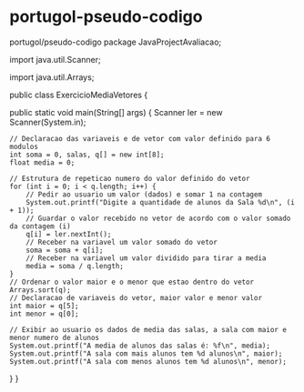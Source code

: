 # portugol-pseudo-codigo
portugol/pseudo-codigo
package JavaProjectAvaliacao;

import java.util.Scanner;

import java.util.Arrays;

public class ExercicioMediaVetores {

public static void main(String[] args) {
	Scanner ler = new Scanner(System.in);
	
	// Declaracao das variaveis e de vetor com valor definido para 6 modulos 
	int soma = 0, salas, q[] = new int[8];
	float media = 0;

	// Estrutura de repeticao numero do valor definido do vetor
	for (int i = 0; i < q.length; i++) {
		// Pedir ao usuario um valor (dados) e somar 1 na contagem
		System.out.printf("Digite a quantidade de alunos da Sala %d\n", (i + 1));
		// Guardar o valor recebido no vetor de acordo com o valor somado da contagem (i)
		q[i] = ler.nextInt();
		// Receber na variavel um valor somado do vetor
		soma = soma + q[i];
		// Receber na variavel um valor dividido para tirar a media
		media = soma / q.length;
	}
	// Ordenar o valor maior e o menor que estao dentro do vetor
	Arrays.sort(q);
	// Declaracao de variaveis do vetor, maior valor e menor valor
	int maior = q[5];
	int menor = q[0];
	
	// Exibir ao usuario os dados de media das salas, a sala com maior e menor numero de alunos
	System.out.printf("A media de alunos das salas é: %f\n", media);
	System.out.printf("A sala com mais alunos tem %d alunos\n", maior);
	System.out.printf("A sala com menos alunos tem %d alunos\n", menor);
}
}
